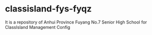 # classisland-fys-fyqz
It is a repository of Anhui Province Fuyang No.7 Senior High School for ClassIsland  Management Config
